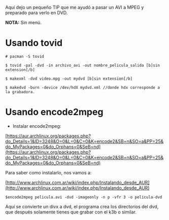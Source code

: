 Aquí dejo un pequeño TIP que me ayudó a pasar un AVI a MPEG y preparado para verlo en DVD.

**NOTA:** Sin menú.

# Usando tovid

```
# pacman -S tovid 

```

```
$ tovid -pal -dvd -in archivo_avi -out nombre_pelicula_salida [b]sin extension[/b]

```

```
$ makexml -dvd video.mpg -out mydvd [b]sin extension[/b]

```

```
$ makedvd -burn -device /dev/hdX mydvd.xml //donde hdx corresponde a la grabadora.

```

# Usando encode2mpeg

- Instalar encode2mpeg:

[https://aur.archlinux.org/packages.php?do_Details=1&ID=3248&O=0&L=0&C=0&K=encode2&SB=n&SO=a&PP=25&do_MyPackages=0&do_Orphans=0&SeB=nd](https://aur.archlinux.org/packages.php?do_Details=1&ID=3248&O=0&L=0&C=0&K=encode2&SB=n&SO=a&PP=25&do_MyPackages=0&do_Orphans=0&SeB=nd)

Para saber como instalarlo, nos vamos a:

[http://www.archlinux.com.ar/wiki/index.php/Instalando_desde_AUR](http://www.archlinux.com.ar/wiki/index.php/Instalando_desde_AUR)

```
$encode2mpeg pelicula.avi -dvd -imageonly -n p -vfr 3 -o pelicula-dvd

```

Aquí se convierte un divx a dvd, el programa crea los directorios del dvd, que después solamente tienes que grabar con el k3b o similar.